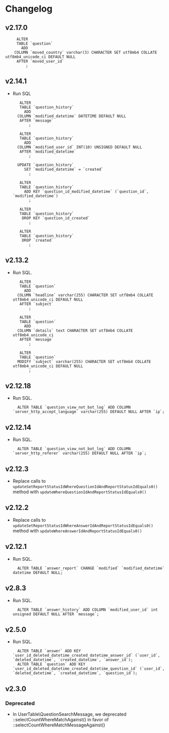 # Changelog

## v2.17.0

		 ALTER
		 TABLE `question`
		   ADD
		COLUMN `moved_country` varchar(3) CHARACTER SET utf8mb4 COLLATE utf8mb4_unicode_ci DEFAULT NULL
		 AFTER `moved_user_id`
			 ;

## v2.14.1

- Run SQL

		 ALTER
		 TABLE `question_history`
		   ADD
		COLUMN `modified_datetime` DATETIME DEFAULT NULL
		 AFTER `message`
			 ;

		 ALTER
		 TABLE `question_history`
		   ADD
		COLUMN `modified_user_id` INT(10) UNSIGNED DEFAULT NULL
		 AFTER `modified_datetime`
			 ;

		UPDATE `question_history`
		   SET `modified_datetime` = `created`
			 ;

		 ALTER
		 TABLE `question_history`
		   ADD KEY `question_id_modified_datetime` (`question_id`, `modified_datetime`)
			 ;

		 ALTER
		 TABLE `question_history`
		  DROP KEY `question_id_created`
			 ;

		 ALTER
		 TABLE `question_history`
		  DROP `created`
			 ;

## v2.13.2

- Run SQL.

		 ALTER
		 TABLE `question`
		   ADD
		COLUMN `headline` varchar(255) CHARACTER SET utf8mb4 COLLATE utf8mb4_unicode_ci DEFAULT NULL
		 AFTER `subject`
			 ;

		 ALTER
		 TABLE `question`
		   ADD
		COLUMN `details` text CHARACTER SET utf8mb4 COLLATE utf8mb4_unicode_ci
		 AFTER `message`
			 ;

		 ALTER
		 TABLE `question`
		MODIFY `subject` varchar(255) CHARACTER SET utf8mb4 COLLATE utf8mb4_unicode_ci DEFAULT NULL
			 ;

## v2.12.18

- Run SQL.

		ALTER TABLE `question_view_not_bot_log` ADD COLUMN `server_http_accept_language` varchar(255) DEFAULT NULL AFTER `ip`;

## v2.12.14

- Run SQL.

		ALTER TABLE `question_view_not_bot_log` ADD COLUMN `server_http_referer` varchar(255) DEFAULT NULL AFTER `ip`;

## v2.12.3

- Replace calls to `updateSetReportStatusIdWhereQuestionIdAndReportStatusIdEquals0()` method with `updateWhereQuestionIdAndReportStatusIdEquals0()`

## v2.12.2

- Replace calls to `updateSetReportStatusIdWhereAnswerIdAndReportStatusIdEquals0()` method with `updateWhereAnswerIdAndReportStatusIdEquals0()`

## v2.12.1

- Run SQL.

		ALTER TABLE `answer_report` CHANGE `modified` `modified_datetime` datetime DEFAULT NULL;

## v2.8.3

- Run SQL.

		ALTER TABLE `answer_history` ADD COLUMN `modified_user_id` int unsigned DEFAULT NULL AFTER `message`;

## v2.5.0

- Run SQL.

		ALTER TABLE `answer` ADD KEY `user_id_deleted_datetime_created_datetime_answer_id` (`user_id`, `deleted_datetime`, `created_datetime`, `answer_id`);
		ALTER TABLE `question` ADD KEY `user_id_deleted_datetime_created_datetime_question_id` (`user_id`, `deleted_datetime`, `created_datetime`, `question_id`);

## v2.3.0

### Deprecated

- In UserTable\QuestionSearchMessage, we deprecated ::selectCountWhereMatchAgainst() in favor of ::selectCountWhereMatchMessageAgainst()
